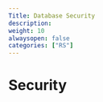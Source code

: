 ```yaml
---
Title: Database Security
description:
weight: 10
alwaysopen: false
categories: ["RS"]
---
```


# Security
